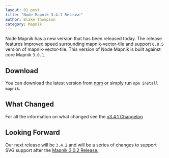 ```yaml
---
layout: 01_post
title: "Node Mapnik 3.4.1 Release"
author: Blake Thompson
category: Mapnik
---
```


Node Mapnik has a new version that has been released today. The release features improved speed surrounding mapnik-vector-tile and support `0.8.5` version of mapnik-vector-tile. This version of Node Mapnik is built against core Mapnik `3.0.1`.

## Download

You can download the latest version from [npm](https://www.npmjs.com/package/mapnik) or simply run `npm install mapnik`.

## What Changed

For all the information on what changed see the [v3.4.1 Changelog](https://github.com/mapnik/node-mapnik/blob/master/CHANGELOG.md#341)

## Looking Forward

Our next release will be `3.4.2` and will be a series of changes to support SVG support after the [Mapnik 3.0.2 Release.](/news/release-3.0.2/)

